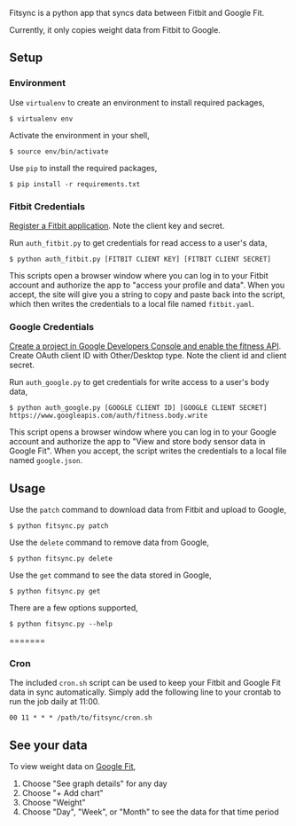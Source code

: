 Fitsync is a python app that syncs data between Fitbit and Google Fit.

Currently, it only copies weight data from Fitbit to Google.

## Setup

### Environment

Use `virtualenv` to create an environment to install required packages,

    $ virtualenv env

Activate the environment in your shell,

    $ source env/bin/activate

Use `pip` to install the required packages,

    $ pip install -r requirements.txt

### Fitbit Credentials

[Register a Fitbit application](https://dev.fitbit.com/apps/new). Note the client key and secret.

Run `auth_fitbit.py` to get credentials for read access to a user's data,

    $ python auth_fitbit.py [FITBIT CLIENT KEY] [FITBIT CLIENT SECRET] 

This scripts open a browser window where you can log in to your Fitbit account and authorize the app to "access your profile and data". When you accept, the site will give you a string to copy and paste back into the script, which then writes the credentials to a local file named `fitbit.yaml`.

### Google Credentials

[Create a project in Google Developers Console and enable the fitness API](https://console.developers.google.com/flows/enableapi?apiid=fitness). Create OAuth client ID with Other/Desktop type. Note the client id and client secret.

Run `auth_google.py` to get credentials for write access to a user's body data,

    $ python auth_google.py [GOOGLE CLIENT ID] [GOOGLE CLIENT SECRET] https://www.googleapis.com/auth/fitness.body.write

This script opens a browser window where you can log in to your Google account and authorize the app to "View and store body sensor data in Google Fit". When you accept, the script writes the credentials to a local file named `google.json`.

## Usage

Use the `patch` command to download data from Fitbit and upload to Google,

    $ python fitsync.py patch

Use the `delete` command to remove data from Google,

    $ python fitsync.py delete

Use the `get` command to see the data stored in Google,

    $ python fitsync.py get

There are a few options supported,

    $ python fitsync.py --help
    
=======
### Cron

The included `cron.sh` script can be used to keep your Fitbit and Google Fit data in sync automatically.
Simply add the following line to your crontab to run the job daily at 11:00.

`00 11 * * * /path/to/fitsync/cron.sh`

## See your data

To view weight data on [Google Fit](https://fit.google.com),

1. Choose "See graph details" for any day
2. Choose "+ Add chart" 
3. Choose "Weight"
4. Choose "Day", "Week", or "Month" to see the data for that time period
